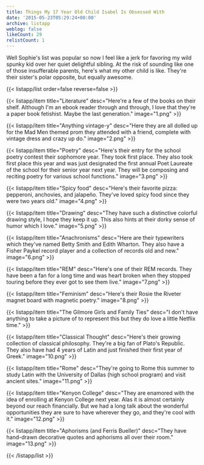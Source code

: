 ```yaml
---
title: Things My 17 Year Old Child Isabel Is Obsessed With
date: '2015-05-23T05:29:24+00:00'
archive: listapp
weblog: false
likeCount: 29
relistCount: 1
---
```


Well Sophie's list was popular so now I feel like a jerk for favoring my wild spunky kid over her quiet delightful sibling. At the risk of sounding like one of those insufferable parents, here's what my other child is like. They're their sister's polar opposite, but equally awesome.

<!--more-->

{{< listapp/list order=false reverse=false >}}

   {{< listapp/item title="Literature"
      desc="Here're a few of the books on their shelf. Although I'm an ebook reader through and through, I love that they're a paper book fetishist. Maybe the last generation."
      image="1.png" >}}

   {{< listapp/item title="Anything vintage-y"
      desc="Here they are all dolled up for the Mad Men themed prom they attended with a friend, complete with vintage dress and crazy up do."
      image="2.png" >}}

   {{< listapp/item title="Poetry"
      desc="Here's their entry for the school poetry contest their sophomore year. They took first place. They also took first place this year and was just designated the first annual Poet Laureate of the school for their senior year next year. They will be composing and reciting poetry for various school functions."
      image="3.png" >}}

   {{< listapp/item title="Spicy food"
      desc="Here's their favorite pizza: pepperoni, anchovies, and jalapeño. They've loved spicy food since they were two years old."
      image="4.png" >}}

   {{< listapp/item title="Drawing"
      desc="They have such a distinctive colorful drawing style, I hope they keep it up. This also hints at their dorky sense of humor which I love."
      image="5.png" >}}

   {{< listapp/item title="Anachronisms"
      desc="Here are their typewriters which they've named Betty Smith and Edith Wharton. They also have a Fisher Paykel record player and a collection of records old and new."
      image="6.png" >}}

   {{< listapp/item title="REM"
      desc="Here's one of their REM records. They have been a fan for a long time and was heart broken when they stopped touring before they ever got to see them live."
      image="7.png" >}}

   {{< listapp/item title="Feminism"
      desc="Here's their Rosie the Riveter magnet board with magnetic poetry."
      image="8.png" >}}

   {{< listapp/item title="The Gilmore Girls and Family Ties"
      desc="I don't have anything to take a picture of to represent this but they do love a little Netflix time." >}}

   {{< listapp/item title="Classical Thought"
      desc="Here's their growing collection of classical philosophy. They're a big fan of Plato's Republic. They also have had 4 years of Latin and just finished their first year of Greek."
      image="10.png" >}}

   {{< listapp/item title="Rome"
      desc="They're going to Rome this summer to study Latin with the University of Dallas (high school program) and visit ancient sites."
      image="11.png" >}}

   {{< listapp/item title="Kenyon College"
      desc="They are enamored with the idea of enrolling at Kenyon College next year. Alas it is almost certainly beyond our reach financially. But we had a long talk about the wonderful opportunities they are sure to have wherever they go, and they're cool with it."
      image="12.png" >}}

   {{< listapp/item title="Aphorisms (and Ferris Bueller)"
      desc="They have hand-drawn decorative quotes and aphorisms all over their room."
      image="13.png" >}}

{{< /listapp/list >}}
